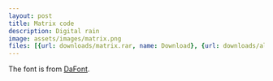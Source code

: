 ```yaml
---
layout: post
title: Matrix code
description: Digital rain
image: assets/images/matrix.png
files: [{url: downloads/matrix.rar, name: Download}, {url: downloads/altmatrix.rar, name: Alternate version}, {url: javascript/matrix.html, name: Javascript version, browser: true}]
---
```


The font is from [DaFont](http://www.dafont.com/).